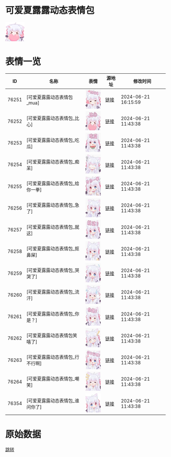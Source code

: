 # 可爱夏露露动态表情包

<img src="./cover.png" height="60" alt="cover" />

# 表情一览

|ID|名称|表情|源地址|修改时间|
|----|----|----|----|----|
|76251|[可爱夏露露动态表情包_mua]|<img src="./pic/076251_%5B可爱夏露露动态表情包_mua%5D.gif" height="60" alt="mua"/>|[链接](https://i0.hdslb.com/bfs/emote/af27a1f42e436bcbebe9055293657e0df4ab34fc.gif)|2024-06-21 16:15:59|
|76252|[可爱夏露露动态表情包_比心]|<img src="./pic/076252_%5B可爱夏露露动态表情包_比心%5D.gif" height="60" alt="比心"/>|[链接](https://i0.hdslb.com/bfs/emote/4b57bf0331ab126a17bbdbcdd634667e7dd41c8e.gif)|2024-06-21 11:43:38|
|76253|[可爱夏露露动态表情包_吃瓜]|<img src="./pic/076253_%5B可爱夏露露动态表情包_吃瓜%5D.gif" height="60" alt="吃瓜"/>|[链接](https://i0.hdslb.com/bfs/emote/314662aa9b1697afc633dda5c9257914d706b7cc.gif)|2024-06-21 11:43:38|
|76254|[可爱夏露露动态表情包_痴呆]|<img src="./pic/076254_%5B可爱夏露露动态表情包_痴呆%5D.gif" height="60" alt="痴呆"/>|[链接](https://i0.hdslb.com/bfs/emote/79c81bf2755f50b61c097454974f0185d32c86e8.gif)|2024-06-21 11:43:38|
|76255|[可爱夏露露动态表情包_给你一拳]|<img src="./pic/076255_%5B可爱夏露露动态表情包_给你一拳%5D.gif" height="60" alt="给你一拳"/>|[链接](https://i0.hdslb.com/bfs/emote/521eae82c71395d85f721f478720b4c0ab6ddabc.gif)|2024-06-21 11:43:38|
|76256|[可爱夏露露动态表情包_急了]|<img src="./pic/076256_%5B可爱夏露露动态表情包_急了%5D.gif" height="60" alt="急了"/>|[链接](https://i0.hdslb.com/bfs/emote/51fc11223800e05289373fe5bd375098cedb15d2.gif)|2024-06-21 11:43:38|
|76257|[可爱夏露露动态表情包_就这]|<img src="./pic/076257_%5B可爱夏露露动态表情包_就这%5D.gif" height="60" alt="就这"/>|[链接](https://i0.hdslb.com/bfs/emote/4ec6dd411af40a8c0d0260c1b1965ecf9d975ba6.gif)|2024-06-21 11:43:38|
|76258|[可爱夏露露动态表情包_抠鼻屎]|<img src="./pic/076258_%5B可爱夏露露动态表情包_抠鼻屎%5D.gif" height="60" alt="抠鼻屎"/>|[链接](https://i0.hdslb.com/bfs/emote/19084468df29cea65a6bb056fee54014a97e1859.gif)|2024-06-21 11:43:38|
|76259|[可爱夏露露动态表情包_哭哭了]|<img src="./pic/076259_%5B可爱夏露露动态表情包_哭哭了%5D.gif" height="60" alt="哭哭了"/>|[链接](https://i0.hdslb.com/bfs/emote/6cb5ab44af5fac07dbe34fa85be5f542c5b5a7c8.gif)|2024-06-21 11:43:38|
|76260|[可爱夏露露动态表情包_流汗]|<img src="./pic/076260_%5B可爱夏露露动态表情包_流汗%5D.gif" height="60" alt="流汗"/>|[链接](https://i0.hdslb.com/bfs/emote/a7e3054df9a2bd4957e11cc9ba83bc43db5b770a.gif)|2024-06-21 11:43:38|
|76261|[可爱夏露露动态表情包_你是？]|<img src="./pic/076261_%5B可爱夏露露动态表情包_你是？%5D.gif" height="60" alt="你是？"/>|[链接](https://i0.hdslb.com/bfs/emote/e1737163eac24beada8c4d8f0e3985dbca908669.gif)|2024-06-21 11:43:38|
|76262|[可爱夏露露动态表情包笑嘻了]|<img src="./pic/076262_%5B可爱夏露露动态表情包笑嘻了%5D.gif" height="60" alt="可爱夏露露动态表情包笑嘻了"/>|[链接](https://i0.hdslb.com/bfs/emote/5ada07438b9d46f5b2d9fe44158ab9e0b5a10dd7.gif)|2024-06-21 11:43:38|
|76263|[可爱夏露露动态表情包_行不行啊]|<img src="./pic/076263_%5B可爱夏露露动态表情包_行不行啊%5D.gif" height="60" alt="行不行啊"/>|[链接](https://i0.hdslb.com/bfs/emote/5ae26fd94abecb51d8ef62c558240f4895ed3abf.gif)|2024-06-21 11:43:38|
|76264|[可爱夏露露动态表情包_嘲笑]|<img src="./pic/076264_%5B可爱夏露露动态表情包_嘲笑%5D.gif" height="60" alt="嘲笑"/>|[链接](https://i0.hdslb.com/bfs/emote/3a60154032c9669b622635ecc871c7c7422cdc03.gif)|2024-06-21 11:43:38|
|76354|[可爱夏露露动态表情包_谁问你了]|<img src="./pic/076354_%5B可爱夏露露动态表情包_谁问你了%5D.gif" height="60" alt="谁问你了"/>|[链接](https://i0.hdslb.com/bfs/emote/5b2e9d24f76d3f1089840f7cb167d0a364cf696e.gif)|2024-06-21 11:43:38|

# 原始数据

[跳转](./raw.json)

